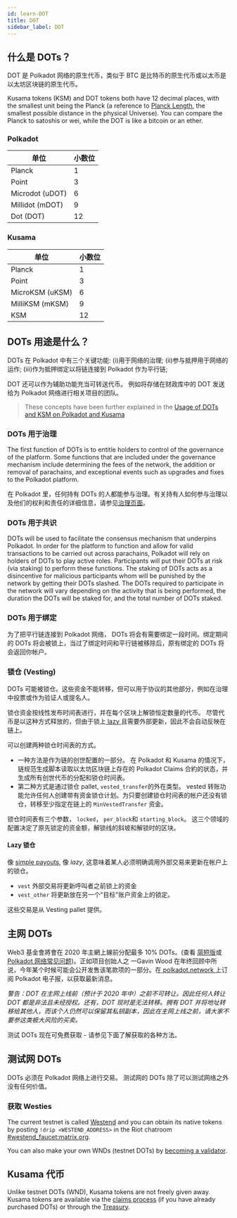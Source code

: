 ```yaml
---
id: learn-DOT
title: DOT
sidebar_label: DOT
---
```


## 什么是 DOTs？

DOT 是 Polkadot 网络的原生代币，类似于 BTC 是比特币的原生代币或以太币是以太坊区块链的原生代币。

Kusama tokens (KSM) and DOT tokens both have 12 decimal places, with the smallest unit being the Planck (a reference to [Planck Length](https://en.wikipedia.org/wiki/Planck_length), the smallest possible distance in the physical Universe). You can compare the Planck to satoshis or wei, while the DOT is like a bitcoin or an ether.

### Polkadot

| 单位              | 小数位 |
| --------------- | --- |
| Planck          | 1   |
| Point           | 3   |
| Microdot (uDOT) | 6   |
| Millidot (mDOT) | 9   |
| Dot (DOT)       | 12  |

### Kusama

| 单位              | 小数位 |
| --------------- | --- |
| Planck          | 1   |
| Point           | 3   |
| MicroKSM (uKSM) | 6   |
| MilliKSM (mKSM) | 9   |
| KSM             | 12  |

## DOTs 用途是什么？

DOTs 在 Polkadot 中有三个关键功能: (i)用于网络的治理; (ii)参与抵押用于网络的运作; (iii)作为抵押绑定以将链连接到 Polkadot 作为平行链;

DOT 还可以作为辅助功能充当可转送代币。 例如将存储在财政库中的 DOT 发送给为 Polkadot 网络进行相关项目的团队。

> These concepts have been further explained in the [Usage of DOTs and KSM on Polkadot and Kusama](https://www.youtube.com/watch?v=POfFgrMfkTo&list=PLOyWqupZ-WGuAuS00rK-pebTMAOxW41W8&index=7)

### DOTs 用于治理

The first function of DOTs is to entitle holders to control of the governance of the platform. Some functions that are included under the governance mechanism include determining the fees of the network, the addition or removal of parachains, and exceptional events such as upgrades and fixes to the Polkadot platform.

在 Polkadot 里，任何持有 DOTs 的人都能参与治理。有关持有人如何参与治理以及他们的权利和责任的详细信息，请参见[治理页面](learn-governance)。

### DOTs 用于共识

DOTs will be used to facilitate the consensus mechanism that underpins Polkadot. In order for the platform to function and allow for valid transactions to be carried out across parachains, Polkadot will rely on holders of DOTs to play active roles. Participants will put their DOTs at risk (via staking) to perform these functions. The staking of DOTs acts as a disincentive for malicious participants whom will be punished by the network by getting their DOTs slashed. The DOTs required to participate in the network will vary depending on the activity that is being performed, the duration the DOTs will be staked for, and the total number of DOTs staked.

### DOTs 用于绑定

为了把平行链连接到 Polkadot 网络， DOTs 将会有需要绑定一段时间。绑定期间的 DOTs 将会被锁上，当过了绑定时间和平行链被移除后，原有绑定的 DOTs 将会返回你帐户。

### 锁仓 (Vesting)

DOTs 可能被锁仓。这些资金不能转移，但可以用于协议的其他部分，例如在治理中投票或作为验证人或提名人。

锁仓资金按线性发布时间表进行，并在每个区块上解锁恒定数量的代币。 尽管代币是以这种方式释放的，但由于锁上[ lazy ](#lazy-vesting)且需要外部更新，因此不会自动反映在链上。

可以创建两种锁仓时间表的方式。

- 一种方法是作为链的创世配置的一部分。 在 Polkadot 和 Kusama 的情况下，链规范生成脚本读取以太坊区块链上存在的 Polkadot Claims 合約的状态，并生成所有创世代币的分配和锁仓时间表。
- 第二种方式是通过锁仓 pallet, `vested_transfer`的外在类型。 vested 转账功能允许任何人创建带有资金锁仓计划。为只要创建锁仓时间表的帐户还没有锁仓，转移至少指定在链上的 `MinVestedTransfer` 资金。

锁仓时间表有三个参数， `locked`， `per_block`和 `starting_block`。 这三个领域的配置决定了原先锁定的资金额，解锁线的斜坡和解锁时的区块。

#### Lazy 锁仓

像 [simple payouts](learn-simple-payouts), 像 _lazy_, 这意味着某人必须明确调用外部交易来更新在帐户上的锁仓。

- `vest` 外部交易将更新呼叫者之前锁上的资金
- `vest_other` 将更新放在另一个"目标"账户资金上的锁定。

这些交易是从 Vesting pallet 提供。

## 主网 DOTs

Web3 基金會將會在 2020 年主網上線前分配最多 10% DOTs。(查看 [简短版](https://polkadot.network/Polkadot-lightpaper.pdf)或[Polkadot 网络常见问题](https://polkadot.network/faq/))。正如项目创始人之 一Gavin Wood 在年终回顾中所说，今年某个时候可能会公开发售该笔款项的一部分。在[ polkadot.network ](https://polkadot.network/)上订阅 Polkadot 电子报，以获取最新消息。

_警告：DOT 在主网上线前（预计于 2020 年中）之前不可转让。因此任何人转让 DOT 都是非法且未经授权。还有，DOT 现时是无法转移。拥有 DOT 并将地址转移给其他人，而该个人仍然可以保留其私钥副本，因此在主网上线之前，请大家不要参这类极大风险的买卖。_

测试 DOTs 现在可免费获取 - 请参见下面了解获取的各种方法。

## 测试网 DOTs

DOTs 必须在 Polkadot 网络上进行交易。 测试网的 DOTs 除了可以测试网络之外没有任何价值。

### 获取 Westies

The current testnet is called [Westend](maintain-networks#westend-test-network) and you can obtain its native tokens by posting `!drip <WESTEND_ADDRESS>` in the Riot chatroom [#westend_faucet:matrix.org](https://riot.w3f.tech/#/room/#westend_faucet:matrix.org).

You can also make your own WNDs (testnet DOTs) by [becoming a validator](maintain-validator).

## Kusama 代币

Unlike testnet DOTs (WND), Kusama tokens are not freely given away. Kusama tokens are available via the [claims process](https://claim.kusama.network/) (if you have already purchased DOTs) or through the [Treasury](learn-treasury).
